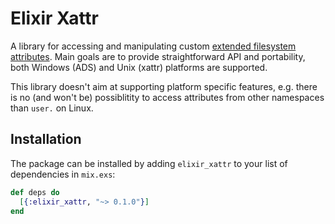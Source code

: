 # Elixir Xattr

A library for accessing and manipulating custom [extended filesystem attributes](https://en.wikipedia.org/wiki/Extended_file_attributes). Main goals are to provide straightforward API and portability, both Windows (ADS) and Unix (xattr) platforms are supported.

This library doesn't aim at supporting platform specific features, e.g. there is no (and won't be) possiblitity to access attributes from other namespaces than `user.` on Linux.

## Installation

The package can be installed by adding `elixir_xattr` to your list of dependencies in `mix.exs`:

```elixir
def deps do
  [{:elixir_xattr, "~> 0.1.0"}]
end
```
